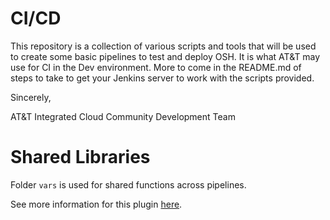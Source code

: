 # CI/CD

This repository is a collection of various scripts and tools that will be used to create some basic pipelines to test and deploy OSH. It is what AT&T may use for CI in the Dev environment.  More to come in the README.md of steps to take to get your Jenkins server to work with the scripts provided.

Sincerely,

AT&T Integrated Cloud Community Development Team


# Shared Libraries

Folder `vars` is used for shared functions across pipelines.

See more information for this plugin [here](https://jenkins.io/doc/book/pipeline/shared-libraries/).

